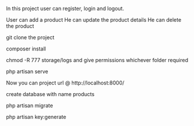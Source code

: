 In this project user can register, login and logout.

User can add a product
He can update the product details
He can delete the product

git clone the project

composer install

chmod -R 777 storage/logs and give permissions whichever folder required

php artisan serve

Now you can project url @ http://localhost:8000/

create database with name products

php artisan migrate

php artisan key:generate

